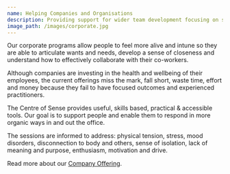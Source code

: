 ```yaml
---
name: Helping Companies and Organisations
description: Providing support for wider team development focusing on shared experiences.
image_path: /images/corporate.jpg
---
```


Our corporate programs allow people to feel more alive and intune so they are able to articulate wants and needs,
develop a sense of closeness and understand how to effectively collaborate with their co-workers.

Although companies are investing  in the health and wellbeing of their employees, the current offerings miss the
mark, fall short, waste time, effort and money because they fail to have focused outcomes and experienced
practitioners.

The Centre of Sense provides useful, skills based, practical & accessible tools. Our goal is to support people and
enable them to respond in more organic ways in and out the office.


The sessions are informed to address: physical
tension, stress, mood disorders, disconnection to body and others, sense of isolation, lack of meaning and
purpose, enthusiasm, motivation and drive.


Read more about our [Company Offering](/res/company_offering.pdf).